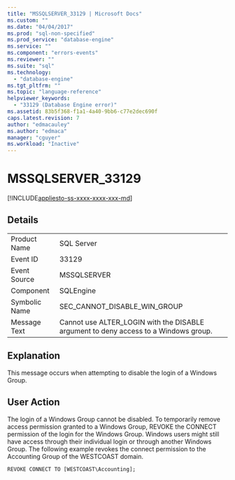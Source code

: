 ```yaml
---
title: "MSSQLSERVER_33129 | Microsoft Docs"
ms.custom: ""
ms.date: "04/04/2017"
ms.prod: "sql-non-specified"
ms.prod_service: "database-engine"
ms.service: ""
ms.component: "errors-events"
ms.reviewer: ""
ms.suite: "sql"
ms.technology: 
  - "database-engine"
ms.tgt_pltfrm: ""
ms.topic: "language-reference"
helpviewer_keywords: 
  - "33129 (Database Engine error)"
ms.assetid: 83b5f368-f1a1-4a40-9bb6-c77e2dec690f
caps.latest.revision: 7
author: "edmacauley"
ms.author: "edmaca"
manager: "cguyer"
ms.workload: "Inactive"
---
```

# MSSQLSERVER_33129
[!INCLUDE[appliesto-ss-xxxx-xxxx-xxx-md](../../includes/appliesto-ss-xxxx-xxxx-xxx-md.md)]
  
## Details  
  
|||  
|-|-|  
|Product Name|SQL Server|  
|Event ID|33129|  
|Event Source|MSSQLSERVER|  
|Component|SQLEngine|  
|Symbolic Name|SEC_CANNOT_DISABLE_WIN_GROUP|  
|Message Text|Cannot use ALTER_LOGIN with the DISABLE argument to deny access to a Windows group.|  
  
## Explanation  
This message occurs when attempting to disable the login of a Windows Group.  
  
## User Action  
The login of a Windows Group cannot be disabled. To temporarily remove access permission granted to a Windows Group, REVOKE the CONNECT permission of the login for the Windows Group. Windows users might still have access through their individual login or through another Windows Group. The following example revokes the connect permission to the Accounting Group of the WESTCOAST domain.  
  
```Transact-SQL  
REVOKE CONNECT TO [WESTCOAST\Accounting];  
```  
  
